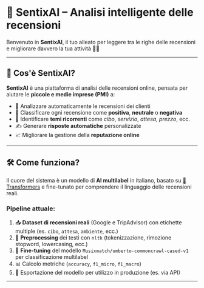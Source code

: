 # 🤖 SentixAI – Analisi intelligente delle recensioni

Benvenuto in **SentixAI**, il tuo alleato per leggere tra le righe delle recensioni e migliorare davvero la tua attività 💬✨

---

## 🚀 Cos'è SentixAI?

**SentixAI** è una piattaforma di analisi delle recensioni online, pensata per aiutare le **piccole e medie imprese (PMI)** a:

- 🧠 Analizzare automaticamente le recensioni dei clienti  
- 💬 Classificare ogni recensione come **positiva**, **neutrale** o **negativa**  
- 🧩 Identificare **temi ricorrenti** come _cibo_, _servizio_, _attesa_, _prezzo_, ecc.  
- ✍️ Generare **risposte automatiche** personalizzate  
- 📈 Migliorare la gestione della **reputazione online**

---

## 🛠 Come funziona?

Il cuore del sistema è un modello di **AI multilabel** in italiano, basato su [🤗 Transformers](https://huggingface.co/) e fine-tunato per comprendere il linguaggio delle recensioni reali.

### Pipeline attuale:
1. 📥 **Dataset di recensioni reali** (Google e TripAdvisor) con etichette multiple (es. `cibo`, `attesa`, `ambiente`, ecc.)
2. 🧹 **Preprocessing** dei testi con `nltk` (tokenizzazione, rimozione stopword, lowercasing, ecc.)
3. 🤗 **Fine-tuning** del modello `Musixmatch/umberto-commoncrawl-cased-v1` per classificazione multilabel
4. 📊 Calcolo metriche (`accuracy`, `f1_micro`, `f1_macro`)
5. 💾 Esportazione del modello per utilizzo in produzione (es. via API)

---
